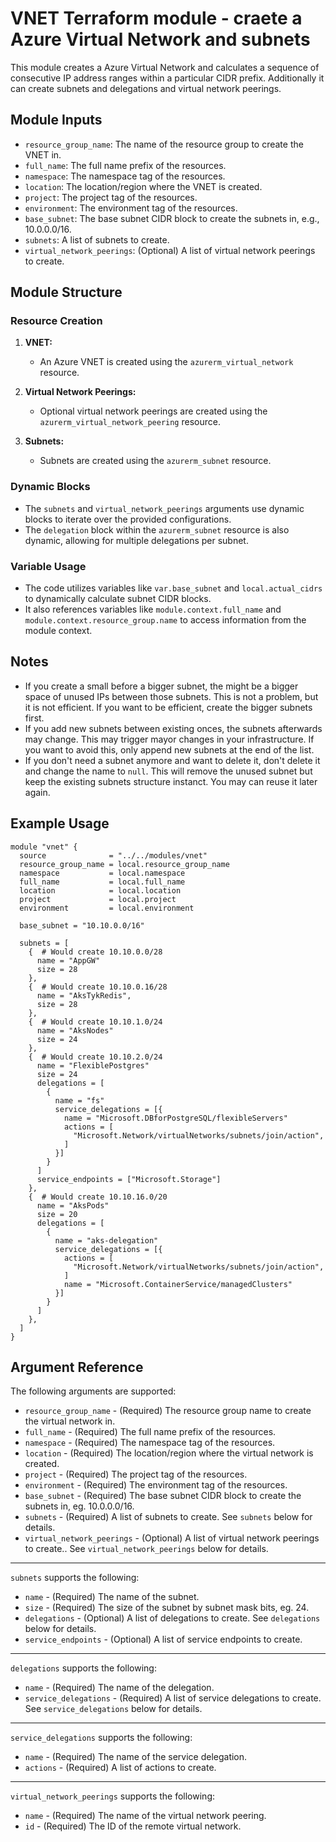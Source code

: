 # VNET Terraform module - craete a Azure Virtual Network and subnets

This module creates a Azure Virtual Network and calculates a sequence of consecutive IP address ranges within a particular CIDR prefix. Additionally it can create subnets and delegations and virtual network peerings.

## Module Inputs

- `resource_group_name`: The name of the resource group to create the VNET in.
- `full_name`: The full name prefix of the resources.
- `namespace`: The namespace tag of the resources.
- `location`: The location/region where the VNET is created.
- `project`: The project tag of the resources.
- `environment`: The environment tag of the resources.
- `base_subnet`: The base subnet CIDR block to create the subnets in, e.g., 10.0.0.0/16.
- `subnets`: A list of subnets to create.
- `virtual_network_peerings`: (Optional) A list of virtual network peerings to create.

## Module Structure

### Resource Creation

1. **VNET:**
   - An Azure VNET is created using the `azurerm_virtual_network` resource.

2. **Virtual Network Peerings:**
   - Optional virtual network peerings are created using the `azurerm_virtual_network_peering` resource.

3. **Subnets:**
   - Subnets are created using the `azurerm_subnet` resource.

### Dynamic Blocks

- The `subnets` and `virtual_network_peerings` arguments use dynamic blocks to iterate over the provided configurations.
- The `delegation` block within the `azurerm_subnet` resource is also dynamic, allowing for multiple delegations per subnet.

### Variable Usage

- The code utilizes variables like `var.base_subnet` and `local.actual_cidrs` to dynamically calculate subnet CIDR blocks.
- It also references variables like `module.context.full_name` and `module.context.resource_group.name` to access information from the module context.

## Notes

- If you create a small before a bigger subnet, the might be a bigger space of unused IPs between those subnets. This is not a problem, but it is not efficient. If you want to be efficient, create the bigger subnets first.
- If you add new subnets between existing onces, the subnets afterwards may change. This may trigger mayor changes in your infrastructure. If you want to avoid this, only append new subnets at the end of the list.
- If you don't need a subnet anymore and want to delete it, don't delete it and change the name to `null`. This will remove the unused subnet but keep the existing subnets structure instanct. You may can reuse it later again.

## Example Usage

```hcl
module "vnet" {
  source              = "../../modules/vnet"
  resource_group_name = local.resource_group_name
  namespace           = local.namespace
  full_name           = local.full_name
  location            = local.location
  project             = local.project
  environment         = local.environment

  base_subnet = "10.10.0.0/16"

  subnets = [
    {  # Would create 10.10.0.0/28
      name = "AppGW"
      size = 28
    },
    {  # Would create 10.10.0.16/28
      name = "AksTykRedis",
      size = 28
    },
    {  # Would create 10.10.1.0/24
      name = "AksNodes"
      size = 24
    },
    {  # Would create 10.10.2.0/24
      name = "FlexiblePostgres"
      size = 24
      delegations = [
        {
          name = "fs"
          service_delegations = [{
            name = "Microsoft.DBforPostgreSQL/flexibleServers"
            actions = [
              "Microsoft.Network/virtualNetworks/subnets/join/action",
            ]
          }]
        }
      ]
      service_endpoints = ["Microsoft.Storage"]
    },
    {  # Would create 10.10.16.0/20
      name = "AksPods"
      size = 20
      delegations = [
        {
          name = "aks-delegation"
          service_delegations = [{
            actions = [
              "Microsoft.Network/virtualNetworks/subnets/join/action",
            ]
            name = "Microsoft.ContainerService/managedClusters"
          }]
        }
      ]
    },
  ]
}
```

## Argument Reference

The following arguments are supported:

- `resource_group_name` - (Required) The resource group name to create the virtual network in.
- `full_name` - (Required) The full name prefix of the resources.
- `namespace` - (Required) The namespace tag of the resources.
- `location` - (Required) The location/region where the virtual network is created.
- `project` - (Required) The project tag of the resources.
- `environment` - (Required) The environment tag of the resources.
- `base_subnet` - (Required) The base subnet CIDR block to create the subnets in, eg. 10.0.0.0/16.
- `subnets` - (Required) A list of subnets to create. See `subnets` below for details.
- `virtual_network_peerings` - (Optional) A list of virtual network peerings to create.. See `virtual_network_peerings` below for details.

---

`subnets` supports the following:

- `name` - (Required) The name of the subnet.
- `size` - (Required) The size of the subnet by subnet mask bits, eg. 24.
- `delegations` - (Optional) A list of delegations to create. See `delegations` below for details.
- `service_endpoints` - (Optional) A list of service endpoints to create.

---

`delegations` supports the following:

- `name` - (Required) The name of the delegation.
- `service_delegations` - (Required) A list of service delegations to create. See `service_delegations` below for details.

---

`service_delegations` supports the following:

- `name` - (Required) The name of the service delegation.
- `actions` - (Required) A list of actions to create.

---

`virtual_network_peerings` supports the following:

- `name` - (Required) The name of the virtual network peering.
- `id` - (Required) The ID of the remote virtual network.
